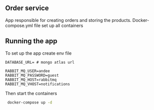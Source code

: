 ## Order service

App responsible for creating orders and storing the products.
Docker-compose.yml file set up all containers 

## Running the app

To set up the app create env file 
```dotenv
DATABASE_URL= # mongo atlas url

RABBIT_MQ_USER=andee
RABBIT_MQ_PASSWORD=guest
RABBIT_MQ_HOST=rabbitmq
RABBIT_MQ_VHOST=notifications
```
Then start the containers

```bash
 docker-compose up -d
```

